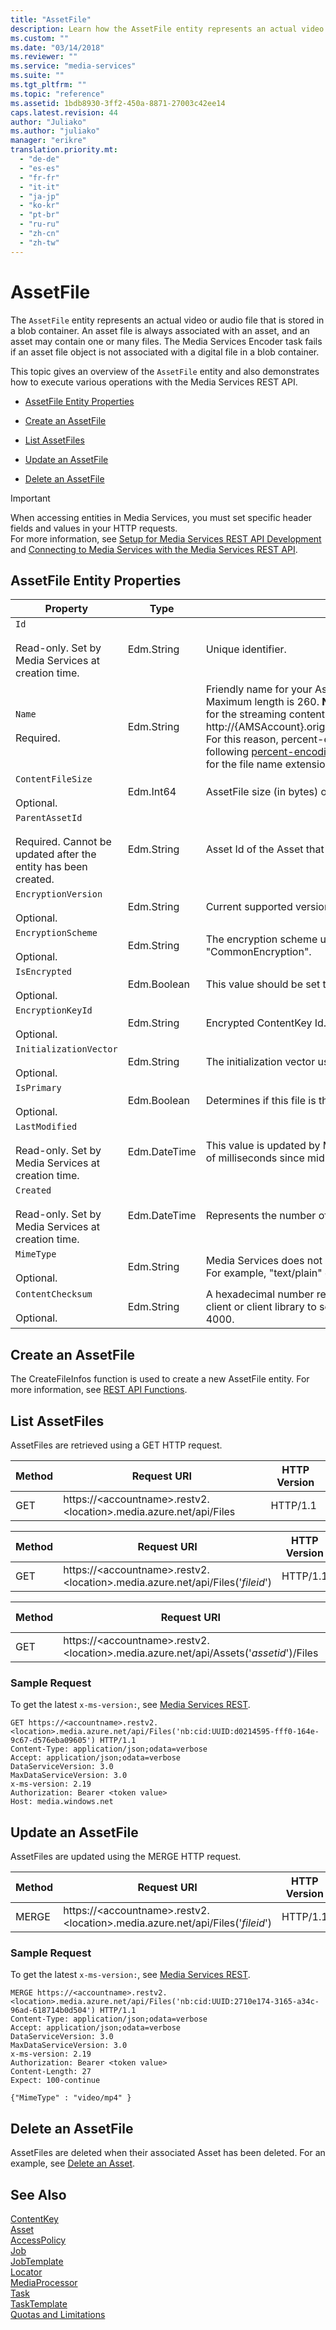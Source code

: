 ```yaml
---
title: "AssetFile"
description: Learn how the AssetFile entity represents an actual video or audio file that is stored in a blob container.
ms.custom: ""
ms.date: "03/14/2018"
ms.reviewer: ""
ms.service: "media-services"
ms.suite: ""
ms.tgt_pltfrm: ""
ms.topic: "reference"
ms.assetid: 1bdb8930-3ff2-450a-8871-27003c42ee14
caps.latest.revision: 44
author: "Juliako"
ms.author: "juliako"
manager: "erikre"
translation.priority.mt: 
  - "de-de"
  - "es-es"
  - "fr-fr"
  - "it-it"
  - "ja-jp"
  - "ko-kr"
  - "pt-br"
  - "ru-ru"
  - "zh-cn"
  - "zh-tw"
---
```

# AssetFile
The `AssetFile` entity represents an actual video or audio file that is stored in a blob container. An asset file is always associated with an asset, and an asset may contain one or many files. The Media Services Encoder task fails if an asset file object is not associated with a digital file in a blob container.  
  
 This topic gives an overview of the `AssetFile` entity and also demonstrates how to execute various operations with the Media Services REST API.  
  
-   [AssetFile Entity Properties](../operations/assetfile.md#file_entity_properties)  
  
-   [Create an AssetFile](../operations/assetfile.md#create_a_file)  
  
-   [List AssetFiles](../operations/assetfile.md#list_files)  
  
-   [Update an AssetFile](../operations/assetfile.md#Update_a_file)  
  
-   [Delete an AssetFile](../operations/assetfile.md#delete_a_file)  
  
> [!IMPORTANT]
> When accessing entities in Media Services, you must set specific header fields and values in your HTTP requests. <br/>For more information, see [Setup for Media Services REST API Development](https://docs.microsoft.com/azure/media-services/media-services-rest-how-to-use) and [Connecting to Media Services with the Media Services REST API](https://docs.microsoft.com/azure/media-services/media-services-use-aad-auth-to-access-ams-api).  
  
##  <a name="file_entity_properties"></a> AssetFile Entity Properties  
  
|Property|Type|Description|  
|--------------|----------|-----------------|  
|`Id`<br /><br /> Read-only. Set by Media Services at creation time.|Edm.String|Unique identifier.|  
|`Name`<br /><br /> Required.|Edm.String|Friendly name for your AssetFile. The default value is the filename you used during your file upload. Maximum length is 260. **Note:**  Media Services uses the value of the `Name` property when building URLs for the streaming content (for example, http://{AMSAccount}.origin.mediaservices.windows.net/{GUID}/{IAssetFile.Name}/streamingParameters.) For this reason, percent-encoding is not allowed. The value of the Name property cannot have any of the following [percent-encoding-reserved characters](https://en.wikipedia.org/wiki/Percent-encoding#Percent-encoding_reserved_characters): !*'();:@&=+$,/?%#[]". Also, there can only be one ‘.’ for the file name extension.|  
|`ContentFileSize`<br /><br /> Optional.|Edm.Int64|AssetFile size (in bytes) of the content.|  
|`ParentAssetId`<br /><br /> Required. Cannot be updated after the entity has been created.|Edm.String|Asset Id of the Asset that this file is associated with.|  
|`EncryptionVersion`<br /><br /> Optional.|Edm.String|Current supported version for both StorageEncryption and CommonEncryption is "1.0"|  
|`EncryptionScheme`<br /><br /> Optional.|Edm.String|The encryption scheme used for this file. The valid values are: "StorageEncryption" or "CommonEncryption".|  
|`IsEncrypted`<br /><br /> Optional.|Edm.Boolean|This value should be set to `true` if this file is stored encrypted.|  
|`EncryptionKeyId`<br /><br /> Optional.|Edm.String|Encrypted ContentKey Id.|  
|`InitializationVector`<br /><br /> Optional.|Edm.String|The initialization vector used for storage encryption.|  
|`IsPrimary`<br /><br /> Optional.|Edm.Boolean|Determines if this file is the primary file in a multi-file Asset.|  
|`LastModified`<br /><br /> Read-only. Set by Media Services at creation time.|Edm.DateTime|This value is updated by Media Services after any property changes are made. It represents the number of milliseconds since midnight Jan 1, 1970.|  
|`Created`<br /><br /> Read-only. Set by Media Services at creation time.|Edm.DateTime|Represents the number of milliseconds since midnight Jan 1, 1970.|  
|`MimeType`<br /><br /> Optional.|Edm.String|Media Services does not inspect any blob that you uploaded, so you must manually set the mime type. For example, "text/plain" or "video/x-ms-wmv" are valid values to use. Maximum length is 4000.|  
|`ContentChecksum`<br /><br /> Optional.|Edm.String|A hexadecimal number representing a MD5 (RFC 1321) message digest value.  This value is set by the client or client library to serve as a validation of the successful upload of the content. Maximum length is 4000.|  
  
##  <a name="create_a_file"></a> Create an AssetFile  
 The CreateFileInfos function is used to create a new AssetFile entity. For more information, see [REST API Functions](../operations/rest-api-functions.md).  
  
##  <a name="list_files"></a> List AssetFiles  
 AssetFiles are retrieved using a GET HTTP request.  
  
|Method|Request URI|HTTP Version|  
|------------|-----------------|------------------|  
|GET|https://&lt;accountname&gt;.restv2.&lt;location&gt;.media.azure.net/api/Files|HTTP/1.1|  
  
|Method|Request URI|HTTP Version|  
|------------|-----------------|------------------|  
|GET|https://&lt;accountname&gt;.restv2.&lt;location&gt;.media.azure.net/api/Files('*fileid*')|HTTP/1.1|  
  
|Method|Request URI|HTTP Version|  
|------------|-----------------|------------------|  
|GET|https://&lt;accountname&gt;.restv2.&lt;location&gt;.media.azure.net/api/Assets('*assetid*')/Files|HTTP/1.1|  
  
### Sample Request  
  
 To get the latest `x-ms-version:`, see [Media Services REST](../operations/azure-media-services-rest-api-reference.md).  
  
```  
GET https://<accountname>.restv2.<location>.media.azure.net/api/Files('nb:cid:UUID:d0214595-fff0-164e-9c67-d576eba09605') HTTP/1.1  
Content-Type: application/json;odata=verbose  
Accept: application/json;odata=verbose  
DataServiceVersion: 3.0  
MaxDataServiceVersion: 3.0  
x-ms-version: 2.19  
Authorization: Bearer <token value>  
Host: media.windows.net  
```  
  
##  <a name="Update_a_file"></a> Update an AssetFile  
 AssetFiles are updated using the MERGE HTTP request.  
  
|Method|Request URI|HTTP Version|  
|------------|-----------------|------------------|  
|MERGE|https://&lt;accountname&gt;.restv2.&lt;location&gt;.media.azure.net/api/Files('*fileid*')|HTTP/1.1|  
  
### Sample Request  
  
 To get the latest `x-ms-version:`, see [Media Services REST](../operations/azure-media-services-rest-api-reference.md).  
  
```  
MERGE https://<accountname>.restv2.<location>.media.azure.net/api/Files('nb:cid:UUID:2710e174-3165-a34c-96ad-618714b0d504') HTTP/1.1  
Content-Type: application/json;odata=verbose  
Accept: application/json;odata=verbose  
DataServiceVersion: 3.0  
MaxDataServiceVersion: 3.0  
x-ms-version: 2.19  
Authorization: Bearer <token value>  
Content-Length: 27  
Expect: 100-continue  
  
{"MimeType" : "video/mp4" }  
```  
  
##  <a name="delete_a_file"></a> Delete an AssetFile  
 AssetFiles are deleted when their associated Asset has been deleted. For an example, see [Delete an Asset](../operations/asset.md#delete_an_asset).  
  
## See Also  
 [ContentKey](../operations/contentkey.md)   
 [Asset](../operations/asset.md)   
 [AccessPolicy](../operations/accesspolicy.md)   
 [Job](../operations/job.md)   
 [JobTemplate](../operations/jobtemplate.md)   
 [Locator](../operations/locator.md)   
 [MediaProcessor](../operations/mediaprocessor.md)   
 [Task](../operations/task.md)   
 [TaskTemplate](../operations/tasktemplate.md)   
 [Quotas and Limitations](https://msdn.microsoft.com/82f7e538-6bdf-4883-aa50-24574cc4996e)
